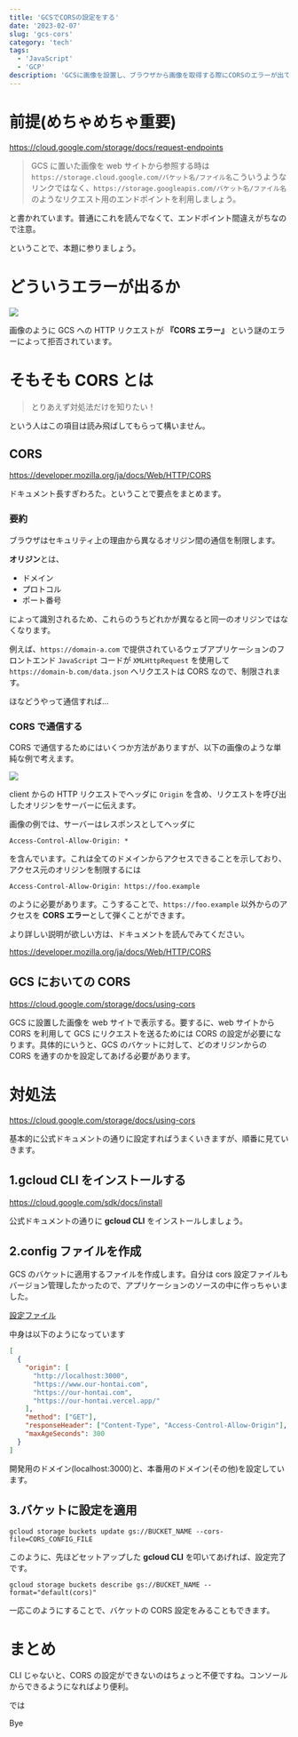 ```yaml
---
title: 'GCSでCORSの設定をする'
date: '2023-02-07'
slug: 'gcs-cors'
category: 'tech'
tags:
  - 'JavaScript'
  - 'GCP'
description: 'GCSに画像を設置し、ブラウザから画像を取得する際にCORSのエラーが出て画像が取得できなかったので対処法を備忘録として残します。'
---
```


# 前提(めちゃめちゃ重要)

https://cloud.google.com/storage/docs/request-endpoints

> GCS に置いた画像を web サイトから参照する時は`https://storage.cloud.google.com/バケット名/ファイル名`こういうようなリンクではなく、`https://storage.googleapis.com/バケット名/ファイル名`のようなリクエスト用のエンドポイントを利用しましょう。

と書かれています。普通にこれを読んでなくて、エンドポイント間違えがちなので注意。

ということで、本題に参りましょう。

# どういうエラーが出るか

<img src="@image/cors.png">

画像のように GCS への HTTP リクエストが **『CORS エラー』** という謎のエラーによって拒否されています。

# そもそも CORS とは

> とりあえず対処法だけを知りたい！

という人はこの項目は読み飛ばしてもらって構いません。

## CORS

https://developer.mozilla.org/ja/docs/Web/HTTP/CORS

ドキュメント長すぎわろた。ということで要点をまとめます。

### 要約

ブラウザはセキュリティ上の理由から異なるオリジン間の通信を制限します。

**オリジン**とは、

- ドメイン
- プロトコル
- ポート番号

によって識別されるため、これらのうちどれかが異なると同一のオリジンではなくなります。

例えば、`https://domain-a.com` で提供されているウェブアプリケーションのフロントエンド `JavaScript` コードが `XMLHttpRequest` を使用して `https://domain-b.com/data.json` へリクエストは CORS なので、制限されます。

ほなどうやって通信すれば...

### CORS で通信する

CORS で通信するためにはいくつか方法がありますが、以下の画像のような単純な例で考えます。

<img src="@image/cors-request.png">

client からの HTTP リクエストでヘッダに `Origin` を含め、リクエストを呼び出したオリジンをサーバーに伝えます。

画像の例では、サーバーはレスポンスとしてヘッダに

```
Access-Control-Allow-Origin: *
```

を含んでいます。これは全てのドメインからアクセスできることを示しており、アクセス元のオリジンを制限するには

```
Access-Control-Allow-Origin: https://foo.example
```

のように必要があります。こうすることで、`https://foo.example` 以外からのアクセスを **CORS エラー**として弾くことができます。

より詳しい説明が欲しい方は、ドキュメントを読んでみてください。

https://developer.mozilla.org/ja/docs/Web/HTTP/CORS

## GCS においての CORS

https://cloud.google.com/storage/docs/using-cors

GCS に設置した画像を web サイトで表示する。要するに、web サイトから CORS を利用して GCS にリクエストを送るためには CORS の設定が必要になります。具体的にいうと、GCS のバケットに対して、どのオリジンからの CORS を通すのかを設定してあげる必要があります。

# 対処法

https://cloud.google.com/storage/docs/using-cors

基本的に公式ドキュメントの通りに設定すればうまくいきますが、順番に見ていきます。

## 1.gcloud CLI をインストールする

https://cloud.google.com/sdk/docs/install

公式ドキュメントの通りに **gcloud CLI** をインストールしましょう。

## 2.config ファイルを作成

GCS のバケットに適用するファイルを作成します。自分は cors 設定ファイルもバージョン管理したかったので、アプリケーションのソースの中に作っちゃいました。

[設定ファイル](https://github.com/yukendev/our-hontai/blob/main/cors.json)

中身は以下のようになっています

```json:cors.json
[
  {
    "origin": [
      "http://localhost:3000",
      "https://www.our-hontai.com",
      "https://our-hontai.com",
      "https://our-hontai.vercel.app/"
    ],
    "method": ["GET"],
    "responseHeader": ["Content-Type", "Access-Control-Allow-Origin"],
    "maxAgeSeconds": 300
  }
]
```

開発用のドメイン(localhost:3000)と、本番用のドメイン(その他)を設定しています。

## 3.バケットに設定を適用

```
gcloud storage buckets update gs://BUCKET_NAME --cors-file=CORS_CONFIG_FILE
```

このように、先ほどセットアップした **gcloud CLI** を叩いてあげれば、設定完了です。

```
gcloud storage buckets describe gs://BUCKET_NAME --format="default(cors)"
```

一応このようにすることで、バケットの CORS 設定をみることもできます。

# まとめ

CLI じゃないと、CORS の設定ができないのはちょっと不便ですね。コンソールからできるようになればより便利。

では

Bye
